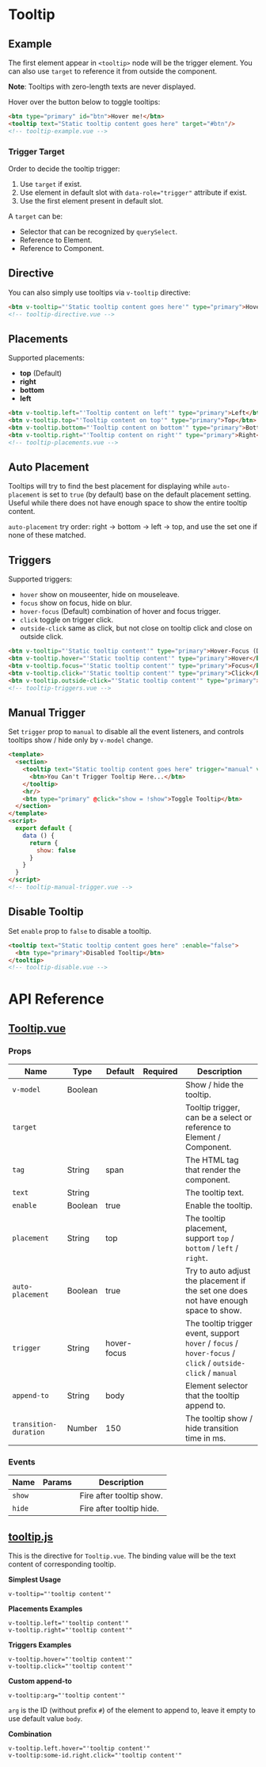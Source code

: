 # Tooltip

## Example

The first element appear in `<tooltip>` node will be the trigger element. You can also use `target` to reference it from outside the component.

**Note**: Tooltips with zero-length texts are never displayed.

Hover over the button below to toggle tooltips:

```html
<btn type="primary" id="btn">Hover me!</btn>
<tooltip text="Static tooltip content goes here" target="#btn"/>
<!-- tooltip-example.vue -->
```

### Trigger Target

Order to decide the tooltip trigger:

1. Use `target` if exist.
2. Use element in default slot with `data-role="trigger"` attribute if exist.
3. Use the first element present in default slot.

A `target` can be:

* Selector that can be recognized by `querySelect`.
* Reference to Element.
* Reference to Component.

## Directive

You can also simply use tooltips via `v-tooltip` directive:

```html
<btn v-tooltip="'Static tooltip content goes here'" type="primary">Hover me!</btn>
<!-- tooltip-directive.vue -->
```

## Placements

Supported placements:

* **top** (Default)
* **right**
* **bottom**
* **left**

```html
<btn v-tooltip.left="'Tooltip content on left'" type="primary">Left</btn>
<btn v-tooltip.top="'Tooltip content on top'" type="primary">Top</btn>
<btn v-tooltip.bottom="'Tooltip content on bottom'" type="primary">Bottom</btn>
<btn v-tooltip.right="'Tooltip content on right'" type="primary">Right</btn>
<!-- tooltip-placements.vue -->
```

## Auto Placement

Tooltips will try to find the best placement for displaying while `auto-placement` is set to `true` (by default) base on the default placement setting. Useful while there does not have enough space to show the entire tooltip content.

`auto-placement` try order: right -> bottom -> left -> top, and use the set one if none of these matched.

## Triggers

Supported triggers:

* `hover` show on mouseenter, hide on mouseleave.
* `focus` show on focus, hide on blur.
* `hover-focus` (Default) combination of hover and focus trigger.
* `click` toggle on trigger click.
* `outside-click` same as click, but not close on tooltip click and close on outside click.

```html
<btn v-tooltip="'Static tooltip content'" type="primary">Hover-Focus (Default)</btn>
<btn v-tooltip.hover="'Static tooltip content'" type="primary">Hover</btn>
<btn v-tooltip.focus="'Static tooltip content'" type="primary">Focus</btn>
<btn v-tooltip.click="'Static tooltip content'" type="primary">Click</btn>
<btn v-tooltip.outside-click="'Static tooltip content'" type="primary">Outside-Click</btn>
<!-- tooltip-triggers.vue -->
```

## Manual Trigger

Set `trigger` prop to `manual` to disable all the event listeners, and controls tooltips show / hide only by `v-model` change.

```html
<template>
  <section>
    <tooltip text="Static tooltip content goes here" trigger="manual" v-model="show">
      <btn>You Can't Trigger Tooltip Here...</btn>
    </tooltip>
    <hr/>
    <btn type="primary" @click="show = !show">Toggle Tooltip</btn>
  </section>
</template>
<script>
  export default {
    data () {
      return {
        show: false
      }
    }
  }
</script>
<!-- tooltip-manual-trigger.vue -->
```

## Disable Tooltip

Set `enable` prop to `false` to disable a tooltip.

```html
<tooltip text="Static tooltip content goes here" :enable="false">
  <btn type="primary">Disabled Tooltip</btn>
</tooltip>
<!-- tooltip-disable.vue -->
```

# API Reference

## [Tooltip.vue](https://github.com/wxsms/uiv/blob/release/src/components/tooltip/Tooltip.vue)

### Props

Name                  | Type       | Default       | Required | Description
----------------      | ---------- | --------      | -------- | -----------------------
`v-model`             | Boolean    |               |          | Show / hide the tooltip.
`target`              |            |               |          | Tooltip trigger, can be a select or reference to Element / Component.
`tag`                 | String     | span          |          | The HTML tag that render the component.
`text`                | String     |               |          | The tooltip text.
`enable`              | Boolean    | true          |          | Enable the tooltip.
`placement`           | String     | top           |          | The tooltip placement, support `top` / `bottom` / `left` / `right`.
`auto-placement`      | Boolean    | true          |          | Try to auto adjust the placement if the set one does not have enough space to show.
`trigger`             | String     | hover-focus   |          | The tooltip trigger event, support `hover` / `focus` / `hover-focus` / `click` / `outside-click` / `manual`
`append-to`           | String     | body          |          | Element selector that the tooltip append to.
`transition-duration` | Number     | 150           |          | The tooltip show / hide transition time in ms.

### Events

Name        | Params | Description
----------- | ------ | ---------------
`show`      |        | Fire after tooltip show.
`hide`      |        | Fire after tooltip hide.

## [tooltip.js](https://github.com/wxsms/uiv/blob/release/src/directives/tooltip/tooltip.js)

This is the directive for `Tooltip.vue`. The binding value will be the text content of corresponding tooltip.

**Simplest Usage**

```
v-tooltip="'tooltip content'"
```

**Placements Examples**

```
v-tooltip.left="'tooltip content'"
v-tooltip.right="'tooltip content'"
```

**Triggers Examples**

```
v-tooltip.hover="'tooltip content'"
v-tooltip.click="'tooltip content'"
```

**Custom append-to**

```
v-tooltip:arg="'tooltip content'"
```

`arg` is the ID (without prefix `#`) of the element to append to, leave it empty to use default value `body`.

**Combination**

```
v-tooltip.left.hover="'tooltip content'"
v-tooltip:some-id.right.click="'tooltip content'"
```
